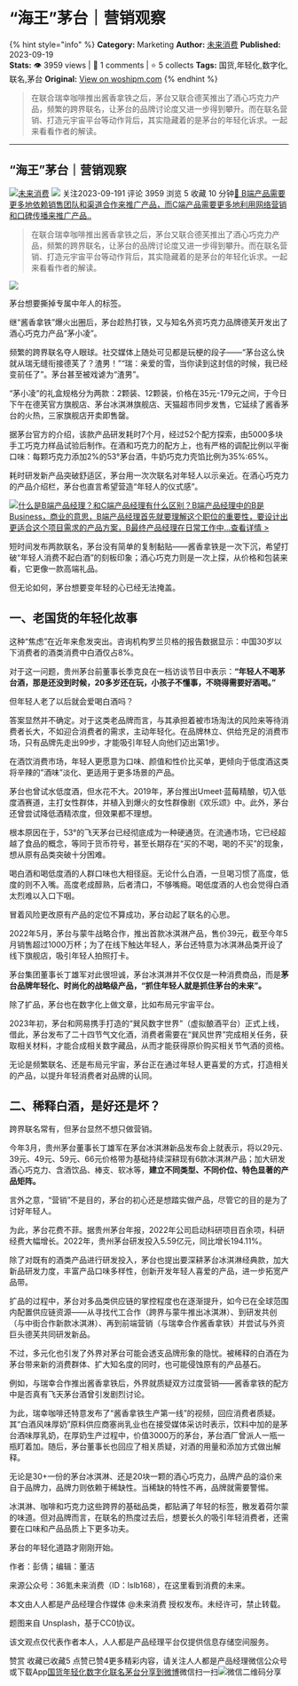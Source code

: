 # “海王”茅台｜营销观察
{% hint style="info" %}
**Category:** Marketing
**Author:** [未来消费](https://www.woshipm.com/u/774470)
**Published:** 2023-09-19  
**Stats:** 👁️ 3959 views | 💬 1 comments | ⭐ 5 collects
**Tags:** 国货,年轻化,数字化,联名,茅台
**Original:** [View on woshipm.com](https://www.woshipm.com/marketing/5906858.html)
{% endhint %}
> 在联合瑞幸咖啡推出酱香拿铁之后，茅台又联合德芙推出了酒心巧克力产品，频繁的跨界联名，让茅台的品牌讨论度又进一步得到攀升。而在联名营销、打造元宇宙平台等动作背后，其实隐藏着的是茅台的年轻化诉求。一起来看看作者的解读。

---

## “海王”茅台｜营销观察

[![](https://image.woshipm.com/wp-files/2021/08/tN96W2sN9qtbHPuqczNi.jpg!/both/72x72)](https://www.woshipm.com/u/774470)[未来消费](https://www.woshipm.com/u/774470) ![](https://static.woshipm.com/tag/1122_1@2x.png) 关注2023-09-191 评论 3959 浏览 5 收藏 10 分钟[🔗 B端产品需要更多地依赖销售团队和渠道合作来推广产品，而C端产品需要更多地利用网络营销和口碑传播来推广产品..](https://ke.qidianla.com/courses/bcpm)

> 在联合瑞幸咖啡推出酱香拿铁之后，茅台又联合德芙推出了酒心巧克力产品，频繁的跨界联名，让茅台的品牌讨论度又进一步得到攀升。而在联名营销、打造元宇宙平台等动作背后，其实隐藏着的是茅台的年轻化诉求。一起来看看作者的解读。

![](https://image.woshipm.com/2023/04/20/0193de04-df4b-11ed-9648-00163e0b5ff3.jpg)

茅台想要撕掉专属中年人的标签。

继“酱香拿铁”爆火出圈后，茅台趁热打铁，又与知名外资巧克力品牌德芙开发出了酒心巧克力产品“茅小凌”。

频繁的跨界联名夺人眼球。社交媒体上随处可见都是玩梗的段子——“茅台这么快就从瑞无缝衔接德芙了？渣男！”“瑞：亲爱的雪，当你读到这封信的时候，我已经变前任了”。茅台甚至被戏谑为“渣男”。

“茅小凌”的礼盒规格分为两款：2颗装、12颗装，价格在35元-179元之间，于今日下午在德芙官方旗舰店、茅台冰淇淋旗舰店、天猫超市同步发售，它延续了酱香茅台的火热，三家旗舰店开卖即售罄。

据茅台官方的介绍，该款产品研发耗时7个月，经过52个配方探索，由5000多块手工巧克力样品试验后制作。在酒和巧克力的配方上，也有严格的调配比例以平衡口味：每颗巧克力添加2%的53°茅台酒，牛奶巧克力壳馅比例为35%:65%。

耗时研发新产品突破舒适区，茅台用一次次联名对年轻人以示亲近。在酒心巧克力的产品介绍栏，茅台也直言希望营造“年轻人的仪式感”。

[![](https://image.woshipm.com/2023/07/27/6f50fd24-2c7f-11ee-875d-00163e0b5ff3.png)什么是B端产品经理？和C端产品经理有什么区别？B端产品经理中的B是Business，商业的意思，B端产品经理首先就要理解这个职位的重要性，要设计出更适合这个项目需求的产品方案，B最终产品经理在日常工作中...查看详情 >](https://ke.qidianla.com/courses/bcpm)

短时间发布两款联名，茅台没有简单的复制黏贴——酱香拿铁是一次下沉，希望打破“年轻人消费不起白酒”的刻板印象；酒心巧克力则是一次上探，从价格和包装来看，它更像一款高端礼品。

但无论如何，茅台想要变年轻的心已经无法掩盖。

## 一、老国货的年轻化故事

这种“焦虑”在近年来愈发突出。咨询机构罗兰贝格的报告数据显示：中国30岁以下消费者的酒类消费中白酒仅占8%。

对于这一问题，贵州茅台前董事长季克良在一档访谈节目中表示：**“年轻人不喝茅台酒，那是还没到时候，20多岁还在玩，小孩子不懂事，不晓得需要好酒喝。”**

但年轻人老了以后就会爱喝白酒吗？

答案显然并不确定。对于这类老品牌而言，与其承担着被市场淘汰的风险来等待消费者长大，不如迎合消费者的需求，主动年轻化。在品牌林立、供给充足的消费市场，只有品牌先走出99步，才能吸引年轻人向他们迈出第1步。

在酒饮消费市场，年轻人更愿意为口味、颜值和性价比买单，更倾向于低度酒这类将辛辣的”酒味”淡化、更适用于更多场景的产品。

茅台也曾试水低度酒，但水花不大。2019年，茅台推出Umeet·蓝莓精酿，切入低度酒赛道，主打女性群体，并植入到爆火的女性群像剧《欢乐颂》中。此外，茅台还曾尝试降低酒精浓度，但效果都不理想。

根本原因在于，53°的飞天茅台已经彻底成为一种硬通货。在流通市场，它已经超越了食品的概念，等同于货币符号，甚至长期存在“买的不喝，喝的不买”的现象，想从原有品类突破十分困难。

喝白酒和喝低度酒的人群口味也大相径庭。无论什么白酒，一旦喝习惯了高度，低度的则不入嘴。高度老成醇熟，后者清口，不够嘴瘾。喝低度酒的人也会觉得白酒太烈难以入口下咽。

冒着风险更改原有产品的定位不算成功，茅台动起了联名的心思。

2022年5月，茅台与蒙牛战略合作，推出首款冰淇淋产品，售价39元，截至今年5月销售超过1000万杯；为了在线下触达年轻人，茅台还特意为冰淇淋品类开设了线下旗舰店，吸引年轻人拍照打卡。

茅台集团董事长丁雄军对此很坦诚，茅台冰淇淋并不仅仅是一种消费商品，而是**茅台品牌年轻化、时尚化的战略级产品，“抓住年轻人就是抓住茅台的未来”。**

除了扩品，茅台也在数字化上做文章，比如布局元宇宙平台。

2023年初，茅台和网易携手打造的“巽风数字世界”（虚拟酿酒平台）正式上线，借此，茅台发布了二十四节气文化酒，消费者需要在“巽风世界”完成相关任务，获取相关材料，才能合成相关数字藏品，从而才能获得原价购买相关节气酒的资格。

无论是频繁联名、还是布局元宇宙，茅台正在通过年轻人更喜爱的方式，打造相关的产品，以提升年轻消费者对品牌的认同。

## 二、稀释白酒，是好还是坏？

跨界联名常有，但茅台显然不想只做营销。

今年3月，贵州茅台董事长丁雄军在茅台冰淇淋新品发布会上就表示，将以29元、39元、49元、59元、66元价格带为基础持续深耕现有6款冰淇淋产品；加大研发酒心巧克力、含酒饮品、棒支、软冰等，**建立不同类型、不同价位、特色显著的产品矩阵。**

言外之意，“营销”不是目的，茅台的初心还是想踏实做产品，尽管它的目的是为了讨好年轻人。

为此，茅台花费不菲。据贵州茅台年报，2022年公司启动科研项目百余项，科研经费大幅增长。2022年，贵州茅台研发投入5.59亿元，同比增长194.11%。

除了对既有的酒类产品进行研发投入，茅台也提出要深耕茅台冰淇淋经典款，加大新品研发力度，丰富产品口味多样性，创新开发年轻人喜爱的产品，进一步拓宽产品带。

扩品的过程中，茅台对多品类供应链的掌控程度也在逐渐提升，如今已在全球范围内配置供应链资源——从寻找代工合作（跨界与蒙牛推出冰淇淋）、到研发共创（与中街合作新款冰淇淋）、再到前端营销（与瑞幸合作酱香拿铁）并尝试与外资巨头德芙共同研发新品。

不过，多元化也引发了外界对茅台可能会透支品牌形象的隐忧。被稀释的白酒在为茅台带来新的消费群体、扩大知名度的同时，也可能侵蚀原有的产品基石。

例如，与瑞幸合作推出酱香拿铁后，外界就质疑双方过度营销——酱香拿铁的配方中是否真有飞天茅台酒曾引发剧烈讨论。

为此，瑞幸咖啡还特意发布了“酱香拿铁生产第一线”的视频，回应消费者质疑。其“白酒风味厚奶”原料供应商塞尚乳业也在接受媒体采访时表示，饮料中加的是茅台酒味厚乳奶，在厚奶生产过程中，价值3000万的茅台，茅台酒厂曾派人一瓶一瓶盯着加。随后，茅台董事长也回应了相关质疑，对酒的用量和添加方式做出解释。

无论是30+一份的茅台冰淇淋、还是20块一颗的酒心巧克力，品牌产品的溢价来自于品牌力，品牌力则依赖于稀缺性。当稀缺的特性不再，品牌就需要警惕。

冰淇淋、咖啡和巧克力这些跨界的基础品类，都贴满了年轻的标签，散发着荷尔蒙的味道。但对品牌而言，在联名的热度过去后，想要长久的吸引年轻消费者，还需要在口味和产品品质上下更多功夫。

茅台的年轻化道路才刚刚开始。

作者：彭倩；编辑：董洁

来源公众号：36氪未来消费（ID：lslb168），在这里看到消费的未来。

本文由人人都是产品经理合作媒体 @未来消费 授权发布。未经许可，禁止转载。

题图来自 Unsplash，基于CC0协议。

该文观点仅代表作者本人，人人都是产品经理平台仅提供信息存储空间服务。

赞赏 收藏已收藏5 点赞已赞4更多精彩内容，请关注人人都是产品经理微信公众号或下载App[国货](https://www.woshipm.com/tag/%e5%9b%bd%e8%b4%a7)[年轻化](https://www.woshipm.com/tag/%e5%b9%b4%e8%bd%bb%e5%8c%96)[数字化](https://www.woshipm.com/tag/%e6%95%b0%e5%ad%97%e5%8c%96)[联名](https://www.woshipm.com/tag/%e8%81%94%e5%90%8d)[茅台](https://www.woshipm.com/tag/%e8%8c%85%e5%8f%b0)[分享到微博](https://service.weibo.com/share/share.php?appkey=2775287854&title=“海王”茅台｜营销观察&url=https://www.woshipm.com/marketing/5906858.html&pic=https://image.woshipm.com/2023/04/20/0193de04-df4b-11ed-9648-00163e0b5ff3.jpg)微信扫一扫![微信二维码](https://api.pwmqr.com/qrcode/create/?url=https://www.woshipm.com/marketing/5906858.html)分享